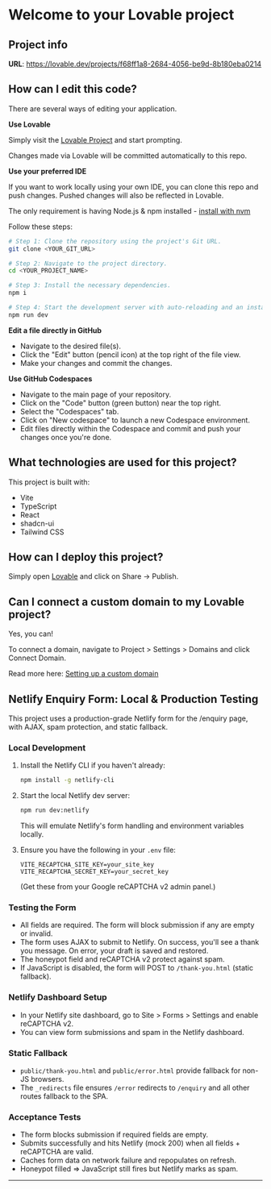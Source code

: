 # Welcome to your Lovable project

## Project info

**URL**: https://lovable.dev/projects/f68ff1a8-2684-4056-be9d-8b180eba0214

## How can I edit this code?

There are several ways of editing your application.

**Use Lovable**

Simply visit the [Lovable Project](https://lovable.dev/projects/f68ff1a8-2684-4056-be9d-8b180eba0214) and start prompting.

Changes made via Lovable will be committed automatically to this repo.

**Use your preferred IDE**

If you want to work locally using your own IDE, you can clone this repo and push changes. Pushed changes will also be reflected in Lovable.

The only requirement is having Node.js & npm installed - [install with nvm](https://github.com/nvm-sh/nvm#installing-and-updating)

Follow these steps:

```sh
# Step 1: Clone the repository using the project's Git URL.
git clone <YOUR_GIT_URL>

# Step 2: Navigate to the project directory.
cd <YOUR_PROJECT_NAME>

# Step 3: Install the necessary dependencies.
npm i

# Step 4: Start the development server with auto-reloading and an instant preview.
npm run dev
```

**Edit a file directly in GitHub**

- Navigate to the desired file(s).
- Click the "Edit" button (pencil icon) at the top right of the file view.
- Make your changes and commit the changes.

**Use GitHub Codespaces**

- Navigate to the main page of your repository.
- Click on the "Code" button (green button) near the top right.
- Select the "Codespaces" tab.
- Click on "New codespace" to launch a new Codespace environment.
- Edit files directly within the Codespace and commit and push your changes once you're done.

## What technologies are used for this project?

This project is built with:

- Vite
- TypeScript
- React
- shadcn-ui
- Tailwind CSS

## How can I deploy this project?

Simply open [Lovable](https://lovable.dev/projects/f68ff1a8-2684-4056-be9d-8b180eba0214) and click on Share -> Publish.

## Can I connect a custom domain to my Lovable project?

Yes, you can!

To connect a domain, navigate to Project > Settings > Domains and click Connect Domain.

Read more here: [Setting up a custom domain](https://docs.lovable.dev/tips-tricks/custom-domain#step-by-step-guide)

## Netlify Enquiry Form: Local & Production Testing

This project uses a production-grade Netlify form for the /enquiry page, with AJAX, spam protection, and static fallback.

### Local Development

1. Install the Netlify CLI if you haven't already:
   ```sh
   npm install -g netlify-cli
   ```
2. Start the local Netlify dev server:
   ```sh
   npm run dev:netlify
   ```
   This will emulate Netlify's form handling and environment variables locally.

3. Ensure you have the following in your `.env` file:
   ```env
   VITE_RECAPTCHA_SITE_KEY=your_site_key
   VITE_RECAPTCHA_SECRET_KEY=your_secret_key
   ```
   (Get these from your Google reCAPTCHA v2 admin panel.)

### Testing the Form
- All fields are required. The form will block submission if any are empty or invalid.
- The form uses AJAX to submit to Netlify. On success, you'll see a thank you message. On error, your draft is saved and restored.
- The honeypot field and reCAPTCHA v2 protect against spam.
- If JavaScript is disabled, the form will POST to `/thank-you.html` (static fallback).

### Netlify Dashboard Setup
- In your Netlify site dashboard, go to Site > Forms > Settings and enable reCAPTCHA v2.
- You can view form submissions and spam in the Netlify dashboard.

### Static Fallback
- `public/thank-you.html` and `public/error.html` provide fallback for non-JS browsers.
- The `_redirects` file ensures `/error` redirects to `/enquiry` and all other routes fallback to the SPA.

### Acceptance Tests
- The form blocks submission if required fields are empty.
- Submits successfully and hits Netlify (mock 200) when all fields + reCAPTCHA are valid.
- Caches form data on network failure and repopulates on refresh.
- Honeypot filled ⇒ JavaScript still fires but Netlify marks as spam.

---
